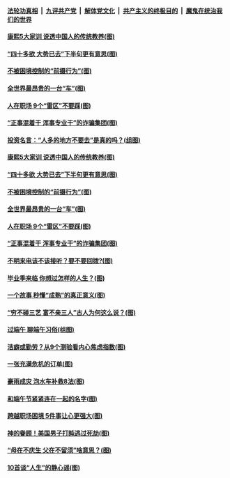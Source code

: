 

####  [法轮功真相](../../../../basic/blob/master/README.md?t=06280431) &nbsp;|&nbsp; [九评共产党](../../../../9ping.md/blob/master/README.md?t=06280431) &nbsp;|&nbsp; [解体党文化](../../../../jtdwh.md/blob/master/README.md?t=06280431)  &nbsp;|&nbsp; [共产主义的终极目的](../../../../gczydzjmd.md/blob/master/README.md?t=06280431) &nbsp;|&nbsp; [魔鬼在统治我们的世界](../../../../mgztzwmdsj.md/blob/master/README.md?t=06280431) 

#### [康熙5大家训 说透中国人的传统教养(图)](../pages/p8/937696.md?t=06280431) 

#### [“四十多欲 大势已去”下半句更有意思(图)](../pages/p8/937811.md?t=06280431) 

#### [不被困境控制的“前摄行为”(图)](../pages/p8/937145.md?t=06280431) 

#### [全世界最昂贵的一台“车”(图)](../pages/p8/937477.md?t=06280431) 

#### [人在职场 9个“雷区”不要踩(图)](../pages/p8/937766.md?t=06280431) 

#### [“正事混着干 浑事专业干”的诈骗集团(图)](../pages/p8/937732.md?t=06280431) 

#### [投资名言：“人多的地方不要去”是真的吗？(组图)](../pages/p8/937855.md?t=06280431) 

#### [康熙5大家训 说透中国人的传统教养(图)](../pages/p8/937696.md?t=06280431) 

#### [“四十多欲 大势已去”下半句更有意思(图)](../pages/p8/937811.md?t=06280431) 

#### [不被困境控制的“前摄行为”(图)](../pages/p8/937145.md?t=06280431) 

#### [全世界最昂贵的一台“车”(图)](../pages/p8/937477.md?t=06280431) 

#### [人在职场 9个“雷区”不要踩(图)](../pages/p8/937766.md?t=06280431) 

#### [“正事混着干 浑事专业干”的诈骗集团(图)](../pages/p8/937732.md?t=06280431) 

#### [不明来电该不该接听？要不要回拨?(图)](../pages/p8/936929.md?t=06280431) 

#### [毕业季来临 你想过怎样的人生？(图)](../pages/p8/937661.md?t=06280431) 

#### [一个故事 秒懂“成熟”的真正意义(图)](../pages/p8/936405.md?t=06280431) 

#### [“穷不碰三艺 富不亲三人”古人为何这么说？(图)](../pages/p8/937602.md?t=06280431) 

#### [过端午 聊端午习俗(组图)](../pages/p8/937246.md?t=06280431) 

#### [洁癖或勤劳？从9个测验看内心焦虑指数(图)](../pages/p8/937558.md?t=06280431) 

#### [一张充满危机的订单(图)](../pages/p8/936981.md?t=06280431) 

#### [豪雨成灾 泡水车补救8法(图)](../pages/p8/937526.md?t=06280431) 

#### [和端午节紧紧连在一起的名字(图)](../pages/p8/937448.md?t=06280431) 

#### [跨越职场困境 5件事让心更强大(图)](../pages/p8/937375.md?t=06280431) 

#### [神的眷顾！美国男子打盹逃过死劫(图)](../pages/p8/936985.md?t=06280431) 

#### [“母在不庆生 父在不留须”啥意思？(图)](../pages/p8/937234.md?t=06280431) 

#### [10首谈“人生”的静心谣(图)](../pages/p8/936965.md?t=06280431) 

